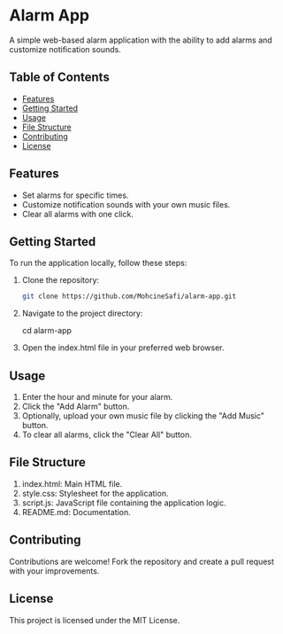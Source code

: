 # Alarm App

A simple web-based alarm application with the ability to add alarms and customize notification sounds.

## Table of Contents

- [Features](#features)
- [Getting Started](#getting-started)
- [Usage](#usage)
- [File Structure](#file-structure)
- [Contributing](#contributing)
- [License](#license)

## Features

- Set alarms for specific times.
- Customize notification sounds with your own music files.
- Clear all alarms with one click.

## Getting Started

To run the application locally, follow these steps:

1. Clone the repository:

   ```bash
   git clone https://github.com/MohcineSafi/alarm-app.git

2. Navigate to the project directory:

    cd alarm-app

3. Open the index.html file in your preferred web browser.

## Usage

1. Enter the hour and minute for your alarm.
2. Click the "Add Alarm" button.
3. Optionally, upload your own music file by clicking the "Add Music" button.
4. To clear all alarms, click the "Clear All" button.

## File Structure

1. index.html: Main HTML file.
1. style.css: Stylesheet for the application.
1. script.js: JavaScript file containing the application logic.
1. README.md: Documentation.

## Contributing

Contributions are welcome! Fork the repository and create a pull request with your improvements.

## License

This project is licensed under the MIT License.